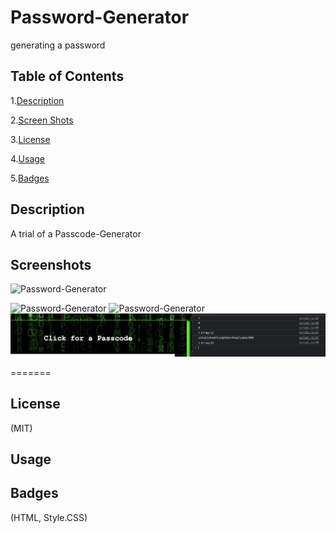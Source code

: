 # Password-Generator
generating a password


## Table of Contents

1.[Description](#Description)

2.[Screen Shots](#Screenshots)

3.[License](#License)

4.[Usage](#Usage)

5.[Badges](#Badges)

## Description
A trial of a Passcode-Generator

## Screenshots
![Password-Generator](assets/Develop/image/matrix.png)

![Password-Generator](assets/Develop/image/ss1033.png)
![Password-Generator](assets/Develop/image/ss1034.png)
![Password-Generator](assets/Develop/image/ss1035.png)

=======

## License
(MIT)

## Usage

## Badges
(HTML, Style.CSS)

